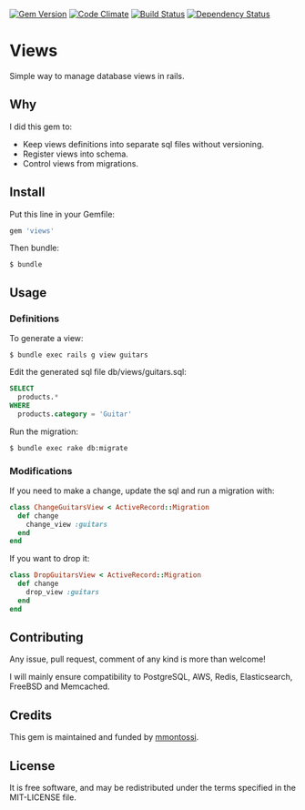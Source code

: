 [![Gem Version](https://badge.fury.io/rb/views.svg)](http://badge.fury.io/rb/views)
[![Code Climate](https://codeclimate.com/github/mmontossi/views/badges/gpa.svg)](https://codeclimate.com/github/mmontossi/views)
[![Build Status](https://travis-ci.org/mmontossi/views.svg)](https://travis-ci.org/mmontossi/views)
[![Dependency Status](https://gemnasium.com/mmontossi/views.svg)](https://gemnasium.com/mmontossi/views)

# Views

Simple way to manage database views in rails.

## Why

I did this gem to:

- Keep views definitions into separate sql files without versioning.
- Register views into schema.
- Control views from migrations.

## Install

Put this line in your Gemfile:
```ruby
gem 'views'
```

Then bundle:
```
$ bundle
```

## Usage

### Definitions

To generate a view:
```
$ bundle exec rails g view guitars
```

Edit the generated sql file db/views/guitars.sql:
```sql
SELECT
  products.*
WHERE
  products.category = 'Guitar'
```

Run the migration:
```
$ bundle exec rake db:migrate
```

### Modifications

If you need to make a change, update the sql and run a migration with:
```ruby
class ChangeGuitarsView < ActiveRecord::Migration
  def change
    change_view :guitars
  end
end
```

If you want to drop it:
```ruby
class DropGuitarsView < ActiveRecord::Migration
  def change
    drop_view :guitars
  end
end
```

## Contributing

Any issue, pull request, comment of any kind is more than welcome!

I will mainly ensure compatibility to PostgreSQL, AWS, Redis, Elasticsearch, FreeBSD and Memcached. 

## Credits

This gem is maintained and funded by [mmontossi](https://github.com/mmontossi).

## License

It is free software, and may be redistributed under the terms specified in the MIT-LICENSE file.
